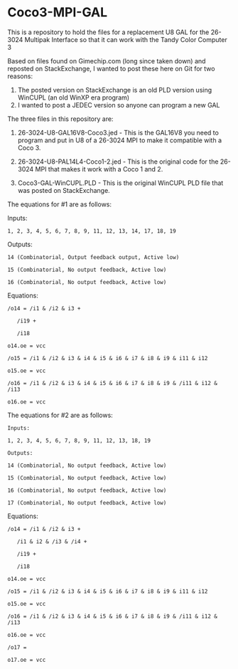 # Coco3-MPI-GAL
This is a repository to hold the files for a replacement U8 GAL for the 26-3024 Multipak Interface so that it can work with the Tandy Color Computer 3

Based on files found on Gimechip.com (long since taken down) and reposted on StackExchange, I wanted to post these here on Git for two reasons:

1) The posted version on StackExchange is an old PLD version using WinCUPL (an old WinXP era program)
2) I wanted to post a JEDEC version so anyone can program a new GAL

The three files in this repository are:

1) 26-3024-U8-GAL16V8-Coco3.jed - This is the GAL16V8 you need to program and put in U8 of a 26-3024 MPI to make it compatible with a Coco 3.

2) 26-3024-U8-PAL14L4-Coco1-2.jed - This is the original code for the 26-3024 MPI that makes it work with a Coco 1 and 2.

3) Coco3-GAL-WinCUPL.PLD - This is the original WinCUPL PLD file that was posted on StackExchange.

The equations for #1 are as follows:

Inputs:

    1, 2, 3, 4, 5, 6, 7, 8, 9, 11, 12, 13, 14, 17, 18, 19

Outputs:

    14 (Combinatorial, Output feedback output, Active low)

    15 (Combinatorial, No output feedback, Active low)

    16 (Combinatorial, No output feedback, Active low)

Equations:

    /o14 = /i1 & /i2 & i3 +

       /i19 +
       
       /i18

    o14.oe = vcc

    /o15 = /i1 & /i2 & i3 & i4 & i5 & i6 & i7 & i8 & i9 & i11 & i12

    o15.oe = vcc

    /o16 = /i1 & /i2 & i3 & i4 & i5 & i6 & i7 & i8 & i9 & /i11 & i12 & /i13

    o16.oe = vcc

The equations for #2 are as follows:

    Inputs:

    1, 2, 3, 4, 5, 6, 7, 8, 9, 11, 12, 13, 18, 19

    Outputs:

    14 (Combinatorial, No output feedback, Active low)

    15 (Combinatorial, No output feedback, Active low)

    16 (Combinatorial, No output feedback, Active low)

    17 (Combinatorial, No output feedback, Active low)

Equations:

    /o14 = /i1 & /i2 & i3 +

       /i1 & i2 & /i3 & /i4 +
       
       /i19 +
       
       /i18

    o14.oe = vcc

    /o15 = /i1 & /i2 & i3 & i4 & i5 & i6 & i7 & i8 & i9 & i11 & i12

    o15.oe = vcc

    /o16 = /i1 & /i2 & i3 & i4 & i5 & i6 & i7 & i8 & i9 & /i11 & i12 & /i13

    o16.oe = vcc

    /o17 = 

    o17.oe = vcc
